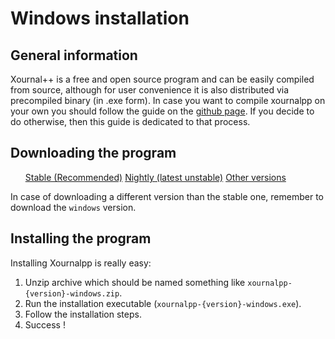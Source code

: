 # Windows installation 

## General information

Xournal++ is a free and open source program and can be easily compiled from source, although for user convenience it is also distributed via precompiled binary (in .exe form). In case you want to compile xournalpp on your own you should follow the guide on the [github page](https://github.com/xournalpp/xournalpp/blob/master/readme/WindowsBuild.md). If you decide to do otherwise, then this guide is dedicated to that process.

## Downloading the program

<ul id="windowsDownloadsContainer" class="downloadsContainer">
<a class="xournalppButton downloadButton" href="{{downloads.windows.stable}}">Stable (Recommended)</a>
<a class="xournalppButton linkButton" href="{{downloads.nightly}}">Nightly (latest unstable)</a>
<a class="xournalppButton linkButton" href="{{downloads.allVersions}}">Other versions</a>
</ul>

In case of downloading a different version than the stable one, remember to download the `windows` version.

## Installing the program

Installing Xournalpp is really easy: 

1. Unzip archive which should be named something like `xournalpp-{version}-windows.zip`. 
2. Run the installation executable (`xournalpp-{version}-windows.exe`).
3. Follow the installation steps.
4. Success !

